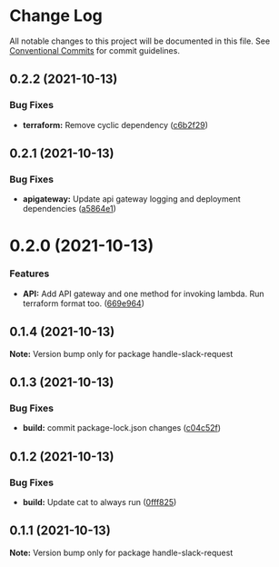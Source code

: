 # Change Log

All notable changes to this project will be documented in this file.
See [Conventional Commits](https://conventionalcommits.org) for commit guidelines.

## 0.2.2 (2021-10-13)


### Bug Fixes

* **terraform:** Remove cyclic dependency ([c6b2f29](https://github.com/Pigalito/aws-slack-app/commit/c6b2f298bdfdee3038da084e8335cdca9d77d131))





## 0.2.1 (2021-10-13)


### Bug Fixes

* **apigateway:** Update api gateway logging and deployment dependencies ([a5864e1](https://github.com/Pigalito/aws-slack-app/commit/a5864e16caf91120523a3bece6cc8d577f981ebf))





# 0.2.0 (2021-10-13)


### Features

* **API:** Add API gateway and one method for invoking lambda. Run terraform format too. ([669e964](https://github.com/Pigalito/aws-slack-app/commit/669e9641fc7eeaf697055c9434c2a38a83d362c8))





## 0.1.4 (2021-10-13)

**Note:** Version bump only for package handle-slack-request





## 0.1.3 (2021-10-13)


### Bug Fixes

* **build:** commit package-lock.json changes ([c04c52f](https://github.com/Pigalito/aws-slack-app/commit/c04c52f2d3b31bfb7b5c30338ad69057eb5c42e6))





## 0.1.2 (2021-10-13)


### Bug Fixes

* **build:** Update cat to always run ([0fff825](https://github.com/Pigalito/aws-slack-app/commit/0fff825fa15275f26485c624fd456b1a4b66c54f))





## 0.1.1 (2021-10-13)

**Note:** Version bump only for package handle-slack-request

